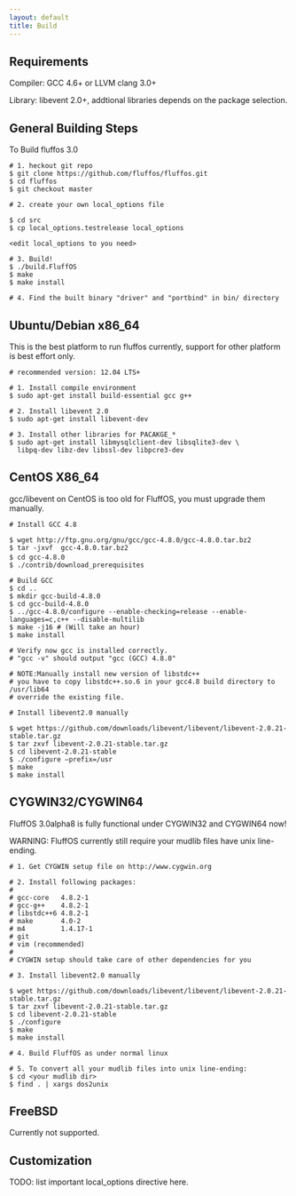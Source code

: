 ```yaml
---
layout: default
title: Build
---
```


## Requirements

Compiler: GCC 4.6+ or LLVM clang 3.0+

Library: libevent 2.0+, addtional libraries depends on the package selection.

## General Building Steps

To Build fluffos 3.0

    # 1. heckout git repo
    $ git clone https://github.com/fluffos/fluffos.git
    $ cd fluffos
    $ git checkout master

    # 2. create your own local_options file

    $ cd src
    $ cp local_options.testrelease local_options

    <edit local_options to you need>

    # 3. Build!
    $ ./build.FluffOS
    $ make
    $ make install

    # 4. Find the built binary "driver" and "portbind" in bin/ directory

## Ubuntu/Debian x86_64

This is the best platform to run fluffos currently, support for other platform
is best effort only.

    # recommended version: 12.04 LTS+

    # 1. Install compile environment
    $ sudo apt-get install build-essential gcc g++

    # 2. Install libevent 2.0
    $ sudo apt-get install libevent-dev

    # 3. Install other libraries for PACAKGE_*
    $ sudo apt-get install libmysqlclient-dev libsqlite3-dev \
      libpq-dev libz-dev libssl-dev libpcre3-dev

## CentOS X86_64

gcc/libevent on CentOS is too old for FluffOS, you must upgrade them manually.

    # Install GCC 4.8

    $ wget http://ftp.gnu.org/gnu/gcc/gcc-4.8.0/gcc-4.8.0.tar.bz2
    $ tar -jxvf  gcc-4.8.0.tar.bz2
    $ cd gcc-4.8.0　
    $ ./contrib/download_prerequisites

    # Build GCC
    $ cd ..
    $ mkdir gcc-build-4.8.0
    $ cd gcc-build-4.8.0
    $ ../gcc-4.8.0/configure --enable-checking=release --enable-languages=c,c++ --disable-multilib
    $ make -j16 # (Will take an hour)
    $ make install

    # Verify now gcc is installed correctly.
    # "gcc -v" should output "gcc (GCC) 4.8.0"

    # NOTE:Manually install new version of libstdc++
    # you have to copy libstdc++.so.6 in your gcc4.8 build directory to /usr/lib64
    # override the existing file.

    # Install libevent2.0 manually

    $ wget https://github.com/downloads/libevent/libevent/libevent-2.0.21-stable.tar.gz
    $ tar zxvf libevent-2.0.21-stable.tar.gz
    $ cd libevent-2.0.21-stable
    $ ./configure –prefix=/usr
    $ make
    $ make install

## CYGWIN32/CYGWIN64

FluffOS 3.0alpha8 is fully functional under CYGWIN32 and CYGWIN64 now!

WARNING: FluffOS currently still require your mudlib files have unix line-ending.

    # 1. Get CYGWIN setup file on http://www.cygwin.org

    # 2. Install following packages:
    #
    # gcc-core   4.8.2-1
    # gcc-g++    4.8.2-1
    # libstdc++6 4.8.2-1
    # make       4.0-2
    # m4         1.4.17-1
    # git
    # vim (recommended)
    #
    # CYGWIN setup should take care of other dependencies for you

    # 3. Install libevent2.0 manually

    $ wget https://github.com/downloads/libevent/libevent/libevent-2.0.21-stable.tar.gz
    $ tar zxvf libevent-2.0.21-stable.tar.gz
    $ cd libevent-2.0.21-stable
    $ ./configure
    $ make
    $ make install

    # 4. Build FluffOS as under normal linux

    # 5. To convert all your mudlib files into unix line-ending:
    $ cd <your mudlib dir>
    $ find . | xargs dos2unix

## FreeBSD

Currently not supported.

## Customization

TODO: list important local_options directive here.
